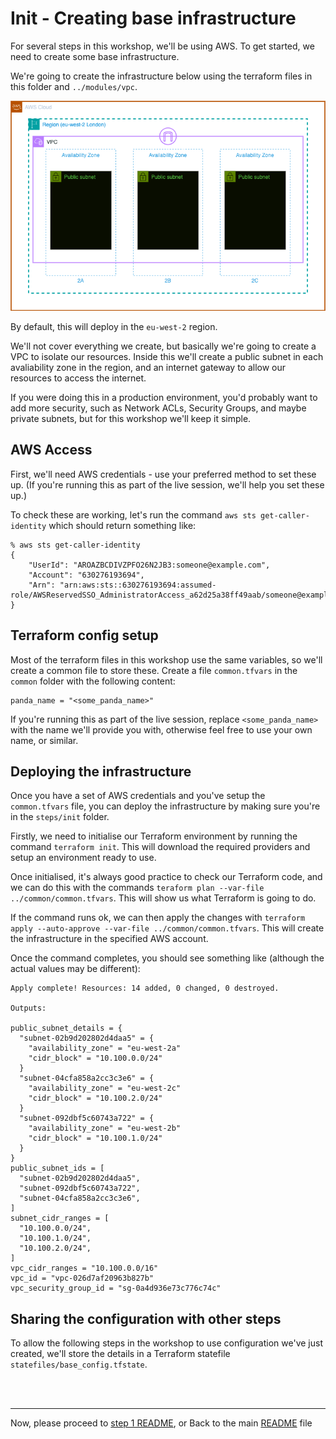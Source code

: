 # Init - Creating base infrastructure

For several steps in this workshop, we'll be using AWS. To get started, we need to create some base infrastructure.

We're going to create the infrastructure below using the terraform files in this folder and `../modules/vpc`.

![Base Infrastructure](../../images/init.png)

By default, this will deploy in the `eu-west-2` region.

We'll not cover everything we create, but basically we're going to create a VPC to isolate our resources. Inside this we'll create a public subnet in each avaliability zone in the region, and an internet gateway to allow our resources to access the internet.

If you were doing this in a production environment, you'd probably want to add more security, such as Network ACLs, Security Groups, and maybe private subnets, but for this workshop we'll keep it simple.

## AWS Access
First, we'll need AWS credentials - use your preferred method to set these up. (If you're running this as part of the live session, we'll help you set these up.)

To check these are working, let's run the command `aws sts get-caller-identity` which should return something like:

```
% aws sts get-caller-identity
{
    "UserId": "AROAZBCDIVZPFO26N2JB3:someone@example.com",
    "Account": "630276193694",
    "Arn": "arn:aws:sts::630276193694:assumed-role/AWSReservedSSO_AdministratorAccess_a62d25a38ff49aab/someone@example.com"
}
```

## Terraform config setup
Most of the terraform files in this workshop use the same variables, so we'll create a common file to store these. Create a file `common.tfvars` in the `common` folder with the following content:

```hcl
panda_name = "<some_panda_name>"
```

If you're running this as part of the live session, replace `<some_panda_name>` with the name we'll provide you with, otherwise feel free to use your own name, or similar.


## Deploying the infrastructure
Once you have a set of AWS credentials and you've setup the `common.tfvars` file, you can deploy the infrastructure by making sure you're in the `steps/init` folder.

Firstly, we need to initialise our Terraform environment by running the command `terraform init`. This will download the required providers and setup an environment ready to use.

Once initialised, it's always good practice to check our Terraform code, and we can do this with the commands `teraform plan --var-file ../common/common.tfvars`. This will show us what Terraform is going to do.

If the command runs ok, we can then apply the changes with `terraform apply --auto-approve --var-file ../common/common.tfvars`. This will create the infrastructure in the specified AWS account.

Once the command completes, you should see something like (although the actual values may  be different):

```text
Apply complete! Resources: 14 added, 0 changed, 0 destroyed.

Outputs:

public_subnet_details = {
  "subnet-02b9d202802d4daa5" = {
    "availability_zone" = "eu-west-2a"
    "cidr_block" = "10.100.0.0/24"
  }
  "subnet-04cfa858a2cc3c3e6" = {
    "availability_zone" = "eu-west-2c"
    "cidr_block" = "10.100.2.0/24"
  }
  "subnet-092dbf5c60743a722" = {
    "availability_zone" = "eu-west-2b"
    "cidr_block" = "10.100.1.0/24"
  }
}
public_subnet_ids = [
  "subnet-02b9d202802d4daa5",
  "subnet-092dbf5c60743a722",
  "subnet-04cfa858a2cc3c3e6",
]
subnet_cidr_ranges = [
  "10.100.0.0/24",
  "10.100.1.0/24",
  "10.100.2.0/24",
]
vpc_cidr_ranges = "10.100.0.0/16"
vpc_id = "vpc-026d7af20963b827b"
vpc_security_group_id = "sg-0a4d936e73c776c74c"
```

## Sharing the configuration with other steps
To allow the following steps in the workshop to use configuration we've just created, we'll store the details in a Terraform statefile `statefiles/base_config.tfstate`.

<br />
<br />

---
Now, please proceed to [step 1 README](../step01/README.md), or
Back to the main [README](../../README.md) file